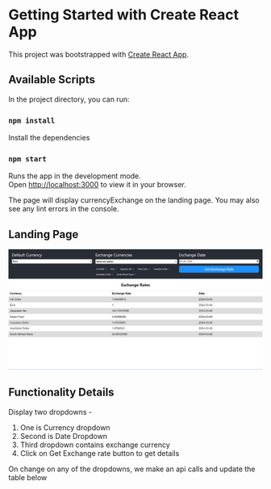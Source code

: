 # Getting Started with Create React App

This project was bootstrapped with [Create React App](https://github.com/facebook/create-react-app).

## Available Scripts

In the project directory, you can run:

### `npm install`

Install the dependencies

### `npm start`

Runs the app in the development mode.\
Open [http://localhost:3000](http://localhost:3000) to view it in your browser.

The page will display currencyExchange on the landing page.
You may also see any lint errors in the console.

## Landing Page

![alt text](image.png)
## Functionality Details
Display two dropdowns - 
1. One is Currency dropdown
2. Second is Date Dropdown
3. Third dropdown contains exchange currency
4. Click on Get Exchange rate button to get details

On change on any of the dropdowns, we make an api calls and update the table below 